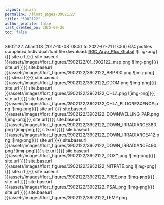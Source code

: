 ```yaml
---
layout: splash
permalink: /float_pages/3902122/
title: "3902122"
author_profile: false
last_created_on: 2025-09-26
toc: false
---
```

 
3902122: AtlantOS (2017-10-08T08:51 to 2022-01-21T13:56)
674 profiles completed
Individual float file download: [BGC_Argo_Plus_Global](https://ftp.soest.hawaii.edu/bgc_argo_plus/Individual_Floats/outliers_removed/3902122_Sprof_processed.nc)
![img-png]({{ site.url }}{{ site.baseurl }}/assets/images/float_figures/3902122/01_3902122_map.png
![img-png]({{ site.url }}{{ site.baseurl }}/assets/images/float_figures/3902122/3902122_BBP700.png
![img-png]({{ site.url }}{{ site.baseurl }}/assets/images/float_figures/3902122/3902122_CDOM.png
![img-png]({{ site.url }}{{ site.baseurl }}/assets/images/float_figures/3902122/3902122_CHLA.png
![img-png]({{ site.url }}{{ site.baseurl }}/assets/images/float_figures/3902122/3902122_CHLA_FLUORESCENCE.png
![img-png]({{ site.url }}{{ site.baseurl }}/assets/images/float_figures/3902122/3902122_DOWNWELLING_PAR.png
![img-png]({{ site.url }}{{ site.baseurl }}/assets/images/float_figures/3902122/3902122_DOWN_IRRADIANCE380.png
![img-png]({{ site.url }}{{ site.baseurl }}/assets/images/float_figures/3902122/3902122_DOWN_IRRADIANCE412.png
![img-png]({{ site.url }}{{ site.baseurl }}/assets/images/float_figures/3902122/3902122_DOWN_IRRADIANCE490.png
![img-png]({{ site.url }}{{ site.baseurl }}/assets/images/float_figures/3902122/3902122_DOXY.png
![img-png]({{ site.url }}{{ site.baseurl }}/assets/images/float_figures/3902122/3902122_NITRATE.png
![img-png]({{ site.url }}{{ site.baseurl }}/assets/images/float_figures/3902122/3902122_PRES.png
![img-png]({{ site.url }}{{ site.baseurl }}/assets/images/float_figures/3902122/3902122_PSAL.png
![img-png]({{ site.url }}{{ site.baseurl }}/assets/images/float_figures/3902122/3902122_TEMP.png
